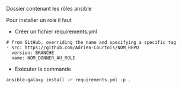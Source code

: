 Dossier contenant les rôles ansible

Pour installer un role il faut
- Créer un fichier requirements.yml
```
# from GitHub, overriding the name and specifying a specific tag
- src: https://github.com/Adrien-Courtois/NOM_REPO
  version: BRANCHE
  name: NOM_DONNER_AU_ROLE
```

- Exécuter la commande
```
ansible-galaxy install -r requirements.yml -p .
```
